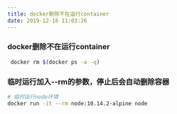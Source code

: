 ```yaml
---
title: docker删除不在运行container
date: 2019-12-16 11:03:26
---
```

### docker删除不在运行container
```bash
 docker rm $(docker ps -a -q)
```

### 临时运行加入--rm的参数，停止后会自动删除容器
```bash
# 临时运行node环境
docker run -it --rm node:10.14.2-alpine node
```
  